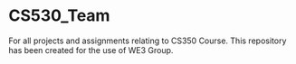 # CS530_Team
For all projects and assignments relating to CS350 Course.
This repository has been created for the use of WE3 Group. 
